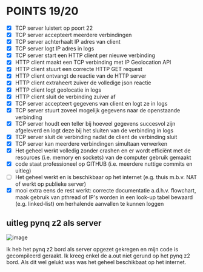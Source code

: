 # POINTS 19/20
- [x] TCP server luistert op poort 22
- [x] TCP server accepteert meerdere verbindingen
- [x] TCP server achterhaalt IP adres van client
- [x] TCP server logt IP adres in logs
- [x] TCP server start een HTTP client per nieuwe verbinding
- [x] HTTP client maakt een TCP verbinding met IP Geolocation API
- [x] HTTP client stuurt een correcte HTTP GET request
- [x] HTTP client ontvangt de reactie van de HTTP server
- [x] HTTP client extraheert zuiver de volledige json reactie
- [x] HTTP client logt geolocatie in logs
- [x] HTTP client sluit de verbinding zuiver af
- [x] TCP server accepteert gegevens van client en logt ze in logs
- [x] TCP server stuurt zoveel mogelijk gegevens naar de openstaande verbinding
- [x] TCP server houdt een teller bij hoeveel gegevens succesvol zijn afgeleverd en logt deze bij het sluiten van de verbinding in logs
- [x] TCP server sluit de verbinding nadat de client de verbinding sluit
- [x] TCP server kan meerdere verbindingen simultaan verwerken
- [x] Het geheel werkt volledig zonder crashen en er wordt efficiënt met de resources (i.e. memory en sockets) van de computer gebruik gemaakt
- [x] code staat professioneel op GITHUB (i.e. meerdere nuttige commits en uitleg)
- [ ] Het geheel werkt en is beschikbaar op het internet (e.g. thuis m.b.v. NAT of werkt op publieke server)
- [x] mooi extra eens de rest werkt: correcte documentatie a.d.h.v. flowchart, maak gebruik van pthread of IP's worden in een look-up tabel bewaard (e.g. linked-list) om herhalende aanvallen te kunnen loggen

## uitleg pynq z2 als server
![image](https://github.com/JelleClaes2/HTTP-client/assets/114076330/3ddc13ac-6b50-448d-a2ca-219670f71e58)

Ik heb het pynq z2 bord als server opgezet gekregen en mijn code is gecompileerd geraakt. Ik kreeg enkel de a.out niet gerund op het pynq z2 bord. Als dit wel gelukt was was het geheel beschikbaat op het internet.
